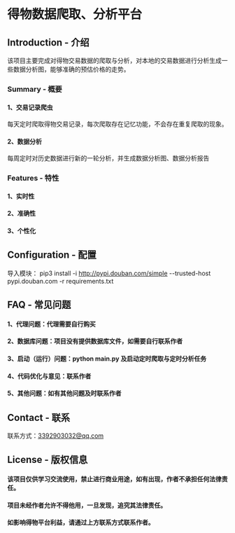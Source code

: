 

# 得物数据爬取、分析平台

## Introduction - 介绍
该项目主要完成对得物交易数据的爬取与分析，对本地的交易数据进行分析生成一些数据分析图，能够准确的预估价格的走势。

### Summary - 概要
#### 1、交易记录爬虫
每天定时爬取得物交易记录，每次爬取存在记忆功能，不会存在重复爬取的现象。
#### 2、数据分析
每周定时对历史数据进行新的一轮分析，并生成数据分析图、数据分析报告

### Features - 特性
#### 1、实时性
#### 2、准确性
#### 3、个性化

## Configuration - 配置
导入模块： pip3 install -i http://pypi.douban.com/simple --trusted-host pypi.douban.com -r requirements.txt

## FAQ - 常见问题
#### 1、代理问题：代理需要自行购买
#### 2、数据库问题：项目没有提供数据库文件，如需要自行联系作者
#### 3、启动（运行）问题：python main.py 及启动定时爬取与定时分析任务
#### 4、代码优化与意见：联系作者
#### 5、其他问题：如有其他问题及时联系作者

## Contact - 联系
联系方式：3392903032@qq.com

## License - 版权信息
#### 该项目仅供学习交流使用，禁止进行商业用途，如有出现，作者不承担任何法律责任。
#### 项目未经作者允许不得他用，一旦发现，追究其法律责任。
#### 如影响得物平台利益，请通过上方联系方式联系作者。
